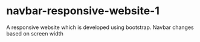 # navbar-responsive-website-1
A responsive website which is developed using  bootstrap. Navbar changes based on screen width
